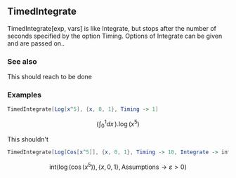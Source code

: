 ##  TimedIntegrate 

TimedIntegrate[exp, vars] is like Integrate, but stops after the number of seconds specified by the option Timing. Options of Integrate can be given and are passed on..

###  See also 

This should reach to be done

###  Examples 

```mathematica
TimedIntegrate[Log[x^5], {x, 0, 1}, Timing -> 1]
```

$$\left(\int _0^1dx\, \right).\log \left(x^5\right)$$

This shouldn't

```mathematica
TimedIntegrate[Log[Cos[x^5]], {x, 0, 1}, Timing -> 10, Integrate -> int]
```

$$\text{int}\left(\log \left(\cos \left(x^5\right)\right),\{x,0,1\},\text{Assumptions}\to \varepsilon >0\right)$$